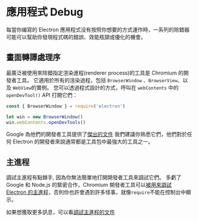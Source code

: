 # 應用程式 Debug

每當你编寫的 Electron 應用程式没有按照你想要的方式運作時，一系列的除錯器可能可以幫助你發現程式碼的錯誤、效能瓶頸或優化的機會。

## 畫面轉譯處理序

最廣泛被使用來除錯指定渲染進程(renderer process)的工具是 Chromium 的開發者工具。 它適用於所有的渲染過程，包括 `BrowserWindow` 、`BrowserView`、以及 `WebView`的實例。 您可以透過程式設計的方式，呼叫在 `webContents` 中的 `openDevTool()` API 打開它們：

```javascript
const { BrowserWindow } = require('electron')

let win = new BrowserWindow()
win.webContents.openDevTools()
```

Google 為他們的開發者工具提供了[傑出的文件](https://developer.chrome.com/devtools) 我們建議你熟悉它們，他們對於任何 Electron 的開發者來說通常都是工具包中最強大的工具之一。

## 主進程

調試主進程有點棘手, 因為你無法簡單地打開開發者工具來調試它們。 多虧了 Google 和 Node.js 的緊密合作，Chromium 開發者工具可以[被用來調試 Electron 的主進程](https://nodejs.org/en/docs/inspector/)，否則你也許會遇到許多怪事，就像`require`不能在控制台中顯示。

如果想獲取更多訊息，可以看[調試主進程的文件](./debugging-main-process.md)